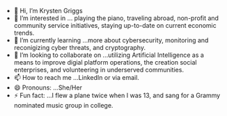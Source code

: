 - 👋 Hi, I’m Krysten Griggs
- 👀 I’m interested in ... playing the piano, traveling abroad, non-profit and community service initiatives, staying up-to-date on current economic trends. 
- 🌱 I’m currently learning ...more about cybersecurity, monitoring and reconigizing cyber threats, and cryptography. 
- 💞️ I’m looking to collaborate on ...utilizing Artificial Intelligence as a means to improve digial platform operations, the creation social enterprises, and volunteering in underserved communities. 
- 📫 How to reach me ...LinkedIn or via email.  
- 😄 Pronouns: ...She/Her
- ⚡ Fun fact: ...I flew a plane twice when I was 13, and sang for a Grammy nominated music group in college. 

<!---
kagriggs088/kagriggs088 is a ✨ special ✨ repository because its `README.md` (this file) appears on your GitHub profile.
You can click the Preview link to take a look at your changes.
--->
